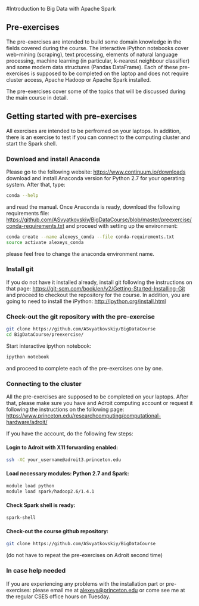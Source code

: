 #Introduction to Big Data with Apache Spark

## Pre-exercises

The pre-exercises are intended to build some domain knowledge in the fields covered during the course. 
The interactive iPython notebooks cover web-mining (scraping), text processing, elements of natural language processing, machine learning (in particular, k-nearest neighbour classifier) and some modern data structures (Pandas DataFrame). 
Each of these pre-exercises is supposed to be completed on the laptop and does not require cluster access, Apache Hadoop or Apache Spark installed.

The pre-exercises cover some of the topics that will be discussed during the main course in detail.

## Getting started with pre-exercises

All exercises are intended to be perfromed on your laptops. In addition, there is an exercise to test if you can connect to the computing cluster and start the Spark shell.

### Download and install Anaconda

Please go to the following website: https://www.continuum.io/downloads
download and install Anaconda version for Python 2.7 for your operating system. After that, type:

```bash
conda --help
```
and read the manual.
Once Anaconda is ready, download the following requirements file: https://github.com/ASvyatkovskiy/BigDataCourse/blob/master/preexercise/conda-requirements.txt
and proceed with setting up the environment:

```bash
conda create --name alexeys_conda --file conda-requirements.txt
source activate alexeys_conda
```
please feel free to change the anaconda environment name.

### Install git
If you do not have it installed already, install git following the instructions on that page: https://git-scm.com/book/en/v2/Getting-Started-Installing-Git
and proceed to checkout the repository for the course.
In addition, you are going to need to install the iPython: http://ipython.org/install.html

### Check-out the git repository with the pre-exercise 

```bash
git clone https://github.com/ASvyatkovskiy/BigDataCourse
cd BigDataCourse/preexercise/
```

Start interactive ipython notebook:
```bash
ipython notebook
```
and proceed to complete each of the pre-exercises one by one.


### Connecting to the cluster

All the pre-exercises are supposed to be completed on your laptops. After that, please make sure you have and Adroit computing account or request it following the instructions on the following page:
https://www.princeton.edu/researchcomputing/computational-hardware/adroit/

If you have the account, do the following few steps:

#### Login to Adroit with X11 forwarding enabled:

```bash
ssh -XC your_username@adroit3.princeton.edu
```

#### Load necessary modules: Python 2.7 and Spark:

```bash
module load python
module load spark/hadoop2.6/1.4.1
```

#### Check Spark shell is ready:

```bash
spark-shell
```

#### Check-out the course github repository:

```bash
git clone https://github.com/ASvyatkovskiy/BigDataCourse 
```
(do not have to repeat the pre-exercises on Adroit second time)


### In case help needed
If you are experiencing any problems with the installation part or pre-exercises: please email me at alexeys@princeton.edu or come see me at the regular CSES office hours on Tuesday.
